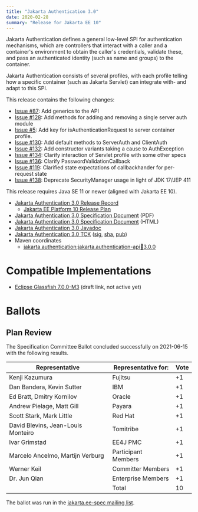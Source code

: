 ```yaml
---
title: "Jakarta Authentication 3.0"
date: 2020-02-28
summary: "Release for Jakarta EE 10"
---
```

Jakarta Authentication defines a general low-level SPI for authentication mechanisms, which are controllers
that interact with a caller and a container's environment to obtain the caller's credentials, validate these,
and pass an authenticated identity (such as name and groups) to the container.

Jakarta Authentication consists of several profiles, with each profile telling how a specific container
(such as Jakarta Servlet) can integrate with- and adapt to this SPI.

This release contains the following changes:

* [Issue #87](https://github.com/jakartaee/authentication/issues/87): Add generics to the API
* [Issue #128](https://github.com/jakartaee/authentication/issues/128): Add methods for adding and removing a single server auth module
* [Issue #5](https://github.com/jakartaee/authentication/issues/5): Add key for isAuthenticationRequest to server container profile.
* [Issue #130](https://github.com/jakartaee/authentication/issues/130): Add default methods to ServerAuth and ClientAuth
* [Issue #132](https://github.com/jakartaee/authentication/issues/132): Add constructor variants taking a cause to AuthException
* [Issue #134](https://github.com/jakartaee/authentication/issues/134): Clarify interaction of Servlet profile with some other specs
* [Issue #136](https://github.com/jakartaee/authentication/issues/136): Clarify PasswordValidationCallback
* [Issue #119](https://github.com/jakartaee/authentication/issues/119): Clarified state expectations of callbackhander for per-request state
* [Issue #138](https://github.com/jakartaee/authentication/issues/138): Deprecate SecurityManager usage in light of JDK 17/JEP 411

This release requires Java SE 11 or newer (aligned with Jakarta EE 10).

* [Jakarta Authentication 3.0 Release Record](https://projects.eclipse.org/projects/ee4j.authentication/releases/3.0)
  * [Jakarta EE Platform 10 Release Plan](https://eclipse-ee4j.github.io/jakartaee-platform/jakartaee10/JakartaEE10ReleasePlan)
* [Jakarta Authentication 3.0 Specification Document](./jakarta-authentication-spec-3.0.pdf) (PDF)
* [Jakarta Authentication 3.0 Specification Document](./jakarta-authentication-spec-3.0.html) (HTML)
* [Jakarta Authentication 3.0 Javadoc](./apidocs)
* [Jakarta Authentication 3.0 TCK](https://download.eclipse.org/jakartaee/authentication/3.0/jakarta-authentication-tck-3.0.0.zip)  ([sig](https://download.eclipse.org/jakartaee/authentication/3.0/jakarta-authentication-tck-3.0.0.zip.sig),  [sha](https://download.eclipse.org/jakartaee/authentication/3.0/jakarta-authentication-tck-3.0.0.zip.sha256),  [pub](https://raw.githubusercontent.com/jakartaee/specification-committee/master/jakartaee-spec-committee.pub))
* Maven coordinates
  * [jakarta.authentication:jakarta.authentication-api:jar:3.0.0](https://search.maven.org/artifact/jakarta.authentication/jakarta.authentication-api/3.0.0/jar)


# Compatible Implementations

* [Eclipse Glassfish 7.0.0-M3](https://github.com/eclipse-ee4j/glassfish/releases/download/7.0.0-M3/glassfish-7.0.0-M3.zip) (draft link, not active yet)

# Ballots

## Plan Review

The Specification Committee Ballot concluded successfully on 2021-06-15 with the following results.

| Representative                                 | Representative for: | Vote |
|------------------------------------------------|---------------------|------|
| Kenji Kazumura                                 | Fujitsu             |  +1  |
| Dan Bandera, Kevin Sutter                      | IBM                 |  +1  |
| Ed Bratt, Dmitry Kornilov                      | Oracle              |  +1  |
| Andrew Pielage, Matt Gill                      | Payara              |  +1  |
| Scott Stark, Mark Little                       | Red Hat             |  +1  |
| David Blevins, Jean-Louis Monteiro             | Tomitribe           |  +1  |
| Ivar Grimstad                                  | EE4J PMC            |  +1  |
| Marcelo Ancelmo, Martijn Verburg               | Participant Members |  +1  |
| Werner Keil                                    | Committer Members   |  +1  |
| Dr. Jun Qian                                   | Enterprise Members  |  +1  |
|                                                | Total               |  10  |

The ballot was run in the [jakarta.ee-spec mailing list](https://www.eclipse.org/lists/jakarta.ee-spec/msg01845.html).
